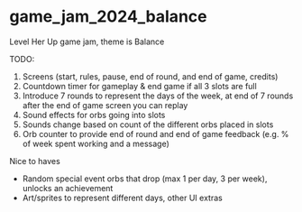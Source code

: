 # game_jam_2024_balance
Level Her Up game jam, theme is Balance

TODO:
1. Screens (start, rules, pause, end of round, and end of game, credits)
2. Countdown timer for gameplay & end game if all 3 slots are full
3. Introduce 7 rounds to represent the days of the week, at end of 7 rounds after the end of game screen you can replay
4. Sound effects for orbs going into slots
5. Sounds change based on count of the different orbs placed in slots
6. Orb counter to provide end of round and end of game feedback (e.g. % of week spent working and a message)


Nice to haves
 - Random special event orbs that drop (max 1 per day, 3 per week), unlocks an achievement
 - Art/sprites to represent different days, other UI extras
